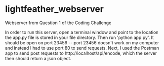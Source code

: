 # lightfeather_webserver
Webserver from Question 1 of the Coding Challenge

In order to run this server, open a terminal window and point to the location the app.py file is stored in your file directory. Then run 'python app.py'. It should be open on port 23456 -- port 23456 doesn't work on my computer and instead I had to use port 80 to send requests. Next, I used the Postman app to send post requests to http://localhost/api/encode, which the server then should return a json object.